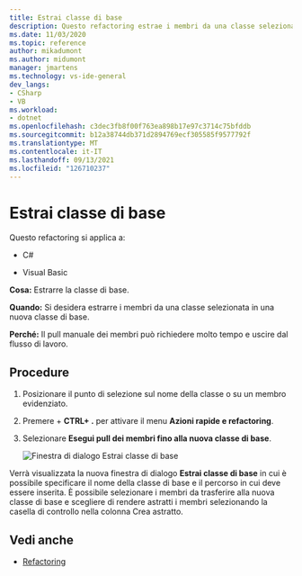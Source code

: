 ```yaml
---
title: Estrai classe di base
description: Questo refactoring estrae i membri da una classe selezionata a una nuova classe di base.
ms.date: 11/03/2020
ms.topic: reference
author: mikadumont
ms.author: midumont
manager: jmartens
ms.technology: vs-ide-general
dev_langs:
- CSharp
- VB
ms.workload:
- dotnet
ms.openlocfilehash: c3dec3fb8f00f763ea898b17e97c3714c75bfddb
ms.sourcegitcommit: b12a38744db371d2894769ecf305585f9577792f
ms.translationtype: MT
ms.contentlocale: it-IT
ms.lasthandoff: 09/13/2021
ms.locfileid: "126710237"
---
```

# <a name="extract-base-class"></a>Estrai classe di base

Questo refactoring si applica a:

- C#

- Visual Basic

**Cosa:** Estrarre la classe di base.

**Quando:** Si desidera estrarre i membri da una classe selezionata in una nuova classe di base.

**Perché:** Il pull manuale dei membri può richiedere molto tempo e uscire dal flusso di lavoro. 

## <a name="how-to"></a>Procedure

1. Posizionare il punto di selezione sul nome della classe o su un membro evidenziato.

2. Premere  + **CTRL+ .** per attivare il menu **Azioni rapide e refactoring**.

3. Selezionare **Esegui pull dei membri fino alla nuova classe di base**.

    ![Finestra di dialogo Estrai classe di base](media/extract-base-class.png)

Verrà visualizzata la nuova finestra di dialogo **Estrai classe di base** in cui è possibile specificare il nome della classe di base e il percorso in cui deve essere inserita. È possibile selezionare i membri da trasferire alla nuova classe di base e scegliere di rendere astratti i membri selezionando la casella di controllo nella colonna Crea astratto.

## <a name="see-also"></a>Vedi anche

- [Refactoring](../refactoring-in-visual-studio.md)
